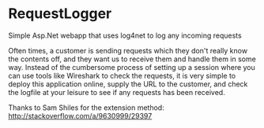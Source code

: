 RequestLogger
=============

Simple Asp.Net webapp that uses log4net to log any incoming requests

Often times, a customer is sending requests which they don't really know the contents off, and they want us to receive them and handle them in some way. Instead of the cumbersome process of setting up a session where you can use tools like Wireshark to check the requests, it is very simple to deploy this application online, supply the URL to the customer, and check the logfile at your leisure to see if any requests has been received.

Thanks to Sam Shiles for the extension method: http://stackoverflow.com/a/9630999/29397
